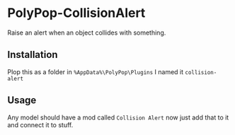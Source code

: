 # PolyPop-CollisionAlert
Raise an alert when an object collides with something.

## Installation

Plop this as a folder in `%AppData%\PolyPop\Plugins` I named it `collision-alert`

## Usage

Any model should have a mod called `Collision Alert` now just add that to it and connect it to stuff.
